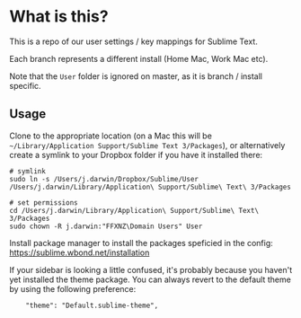 # What is this?

This is a repo of our user settings / key mappings for Sublime Text.

Each branch represents a different install (Home Mac, Work Mac etc).

Note that the `User` folder is ignored on master, as it is branch / install specific.


## Usage

Clone to the appropriate location (on a Mac this will be `~/Library/Application Support/Sublime Text 3/Packages`), or alternatively create a symlink to your Dropbox folder if you have it installed there:

    # symlink
    sudo ln -s /Users/j.darwin/Dropbox/Sublime/User /Users/j.darwin/Library/Application\ Support/Sublime\ Text\ 3/Packages

    # set permissions
    cd /Users/j.darwin/Library/Application\ Support/Sublime\ Text\ 3/Packages
    sudo chown -R j.darwin:"FFXNZ\Domain Users" User

Install package manager to install the packages speficied in the config: https://sublime.wbond.net/installation

If your sidebar is looking a little confused, it's probably because you haven't yet installed the theme package.
You can always revert to the default theme by using the following preference:

        "theme": "Default.sublime-theme",
